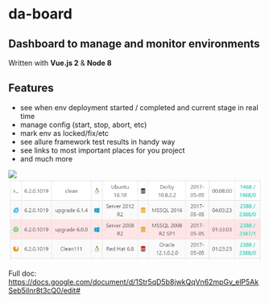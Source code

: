 # da-board

## Dashboard to manage and monitor environments
Written with **Vue.js 2** & **Node 8**


## Features
- see when env deployment started / completed and current stage in real time
- manage config (start, stop, abort, etc)
- mark env as locked/fix/etc
- see allure framework test results in handy way
- see links to most important places for you project
- and much more

![](https://raw.githubusercontent.com/mgrybyk/da-board/master/readme/tiles.jpg)
![](readme/results.jpg?raw=true)

Full doc: https://docs.google.com/document/d/1Str5qD5b8jwkQqVn62mpGv_elP5AkSeb5iInr8t3cQ0/edit#
